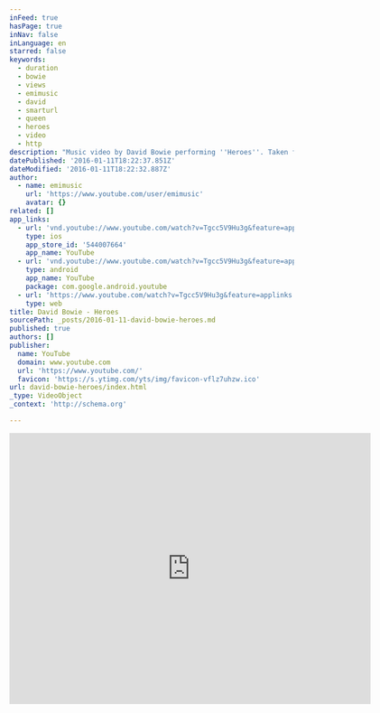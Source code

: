 ```yaml
---
inFeed: true
hasPage: true
inNav: false
inLanguage: en
starred: false
keywords:
  - duration
  - bowie
  - views
  - emimusic
  - david
  - smarturl
  - queen
  - heroes
  - video
  - http
description: "Music video by David Bowie performing ''Heroes''. Taken from the album 'Heroes' Buy the David Bowie back catalogue on iTunes here: http://smarturl.it/bowieitunes Listen to this track on Spotify: http://smarturl.it/z9d8n8 Buy the album on Amazon: http://smarturl.it/b3aa0u"
datePublished: '2016-01-11T18:22:37.851Z'
dateModified: '2016-01-11T18:22:32.887Z'
author:
  - name: emimusic
    url: 'https://www.youtube.com/user/emimusic'
    avatar: {}
related: []
app_links:
  - url: 'vnd.youtube://www.youtube.com/watch?v=Tgcc5V9Hu3g&feature=applinks'
    type: ios
    app_store_id: '544007664'
    app_name: YouTube
  - url: 'vnd.youtube://www.youtube.com/watch?v=Tgcc5V9Hu3g&feature=applinks'
    type: android
    app_name: YouTube
    package: com.google.android.youtube
  - url: 'https://www.youtube.com/watch?v=Tgcc5V9Hu3g&feature=applinks'
    type: web
title: David Bowie - Heroes
sourcePath: _posts/2016-01-11-david-bowie-heroes.md
published: true
authors: []
publisher:
  name: YouTube
  domain: www.youtube.com
  url: 'https://www.youtube.com/'
  favicon: 'https://s.ytimg.com/yts/img/favicon-vflz7uhzw.ico'
url: david-bowie-heroes/index.html
_type: VideoObject
_context: 'http://schema.org'

---
```

<iframe src="https://cdn.embedly.com/widgets/media.html?src=https%3A%2F%2Fwww.youtube.com%2Fembed%2FTgcc5V9Hu3g%3Ffeature%3Doembed&amp;url=https%3A%2F%2Fwww.youtube.com%2Fwatch%3Fv%3DTgcc5V9Hu3g&amp;image=https%3A%2F%2Fi.ytimg.com%2Fvi%2FTgcc5V9Hu3g%2Fhqdefault.jpg&amp;key=b7d04c9b404c499eba89ee7072e1c4f7&amp;type=text%2Fhtml&amp;schema=youtube" width="640" height="480" scrolling="no" frameborder="0" allowfullscreen="allowfullscreen" style=""></iframe>